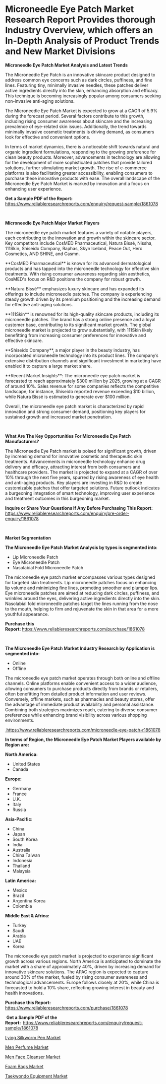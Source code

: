 <p><h1>Microneedle Eye Patch Market Research Report Provides thorough Industry Overview, which offers an In-Depth Analysis of Product Trends and New Market Divisions</h1></p><p><strong>Microneedle Eye Patch Market Analysis and Latest Trends</strong></p>
<p><p>The Microneedle Eye Patch is an innovative skincare product designed to address common eye concerns such as dark circles, puffiness, and fine lines. Featuring tiny, minimally invasive needles, these patches deliver active ingredients directly into the skin, enhancing absorption and efficacy. This technique is becoming increasingly popular among consumers seeking non-invasive anti-aging solutions.</p><p>The Microneedle Eye Patch Market is expected to grow at a CAGR of 5.9% during the forecast period. Several factors contribute to this growth, including rising consumer awareness about skincare and the increasing prevalence of eye-related skin issues. Additionally, the trend towards minimally invasive cosmetic treatments is driving demand, as consumers look for effective and convenient options.</p><p>In terms of market dynamics, there is a noticeable shift towards natural and organic ingredient formulations, responding to the growing preference for clean beauty products. Moreover, advancements in technology are allowing for the development of more sophisticated patches that provide tailored solutions, further stimulating market growth. The rise of e-commerce platforms is also facilitating greater accessibility, enabling consumers to purchase these innovative products with ease. The overall landscape of the Microneedle Eye Patch Market is marked by innovation and a focus on enhancing user experience.</p></p>
<p><strong>Get a Sample PDF of the Report:&nbsp;</strong> <a href="https://www.reliableresearchreports.com/enquiry/request-sample/1861078?utm_campaign=102&utm_medium=2&utm_source=Github&utm_content=ia&utm_term=09022025&utm_id=microneedle-eye-patch">https://www.reliableresearchreports.com/enquiry/request-sample/1861078</a></p>
<p>&nbsp;</p>
<p><strong>Microneedle Eye Patch Major Market Players</strong></p>
<p><p>The microneedle eye patch market features a variety of notable players, each contributing to the innovation and growth within the skincare sector. Key competitors include CosMED Pharmaceutical, Natura Bissé, Nissha, 111Skin, Shiseido Company, Raphas, Skyn Iceland, Peace Out, Hero Cosmetics, AND SHINE, and Casmn.</p><p>**CosMED Pharmaceutical** is known for its advanced dermatological products and has tapped into the microneedle technology for effective skin treatments. With rising consumer awareness regarding skin aesthetics, CosMED's focus on R&D positions the company for robust growth.</p><p>**Natura Bissé** emphasizes luxury skincare and has expanded its offerings to include microneedle patches. The company is experiencing steady growth driven by its premium positioning and the increasing demand for effective anti-aging solutions.</p><p>**111Skin** is renowned for its high-quality skincare products, including its microneedle patches. The brand has a strong online presence and a loyal customer base, contributing to its significant market growth. The global microneedle market is projected to grow substantially, with 111Skin likely benefitting from increasing consumer preferences for innovative and effective skincare.</p><p>**Shiseido Company**, a major player in the beauty industry, has incorporated microneedle technology into its product lines. The company’s extensive distribution channels and significant investment in marketing have enabled it to capture a large market share.</p><p>**Recent Market Insights**: The microneedle eye patch market is forecasted to reach approximately $300 million by 2025, growing at a CAGR of around 10%. Sales revenue for some companies reflects the competitive landscape; for instance, Shiseido reported revenue exceeding $10 billion, while Natura Bissé is estimated to generate over $100 million.</p><p>Overall, the microneedle eye patch market is characterized by rapid innovation and strong consumer demand, positioning key players for sustained growth and increased market penetration.</p></p>
<p>&nbsp;</p>
<p><strong>What Are The Key Opportunities For Microneedle Eye Patch Manufacturers?</strong></p>
<p><p>The Microneedle Eye Patch market is poised for significant growth, driven by increasing demand for innovative cosmetic and therapeutic skin treatments. Advancements in microneedle technology enhance drug delivery and efficacy, attracting interest from both consumers and healthcare providers. The market is projected to expand at a CAGR of over 10% through the next five years, spurred by rising awareness of eye health and anti-aging products. Key players are investing in R&D to create customizable patches that offer targeted solutions. Future outlook indicates a burgeoning integration of smart technology, improving user experience and treatment outcomes in this burgeoning market.</p></p>
<p><strong>Inquire or Share Your Questions If Any Before Purchasing This Report:</strong> <a href="https://www.reliableresearchreports.com/enquiry/pre-order-enquiry/1861078?utm_campaign=102&utm_medium=2&utm_source=Github&utm_content=ia&utm_term=09022025&utm_id=microneedle-eye-patch">https://www.reliableresearchreports.com/enquiry/pre-order-enquiry/1861078</a></p>
<p>&nbsp;</p>
<p><strong>Market Segmentation</strong></p>
<p><strong>The Microneedle Eye Patch Market Analysis by types is segmented into:</strong></p>
<p><ul><li>Lip Microneedle Patch</li><li>Eye Microneedle Patch</li><li>Nasolabial Fold Microneedle Patch</li></ul></p>
<p><p>The microneedle eye patch market encompasses various types designed for targeted skin treatments. Lip microneedle patches focus on enhancing lip volume and minimizing fine lines, promoting smoother and plumper lips. Eye microneedle patches are aimed at reducing dark circles, puffiness, and wrinkles around the eyes, delivering active ingredients directly into the skin. Nasolabial fold microneedle patches target the lines running from the nose to the mouth, helping to firm and rejuvenate the skin in that area for a more youthful appearance.</p></p>
<p><strong>Purchase this Report:&nbsp;</strong><a href="https://www.reliableresearchreports.com/purchase/1861078?utm_campaign=102&utm_medium=2&utm_source=Github&utm_content=ia&utm_term=09022025&utm_id=microneedle-eye-patch">https://www.reliableresearchreports.com/purchase/1861078</a></p>
<p>&nbsp;</p>
<p><strong>The Microneedle Eye Patch Market Industry Research by Application is segmented into:</strong></p>
<p><ul><li>Online</li><li>Offline</li></ul></p>
<p><p>The microneedle eye patch market operates through both online and offline channels. Online platforms enable convenient access to a wider audience, allowing consumers to purchase products directly from brands or retailers, often benefitting from detailed product information and user reviews. Conversely, offline markets, such as pharmacies and beauty stores, offer the advantage of immediate product availability and personal assistance. Combining both strategies maximizes reach, catering to diverse consumer preferences while enhancing brand visibility across various shopping environments.</p></p>
<p><a href="https://www.reliableresearchreports.com/microneedle-eye-patch-r1861078?utm_campaign=102&utm_medium=2&utm_source=Github&utm_content=ia&utm_term=09022025&utm_id=microneedle-eye-patch">&nbsp;https://www.reliableresearchreports.com/microneedle-eye-patch-r1861078</a></p>
<p><strong>In terms of Region, the Microneedle Eye Patch Market Players available by Region are:</strong></p>
<p>
    <p> <strong> North America: </strong>
        <ul>
            <li>United States</li>
            <li>Canada</li>
        </ul>
        </p> 
    <p> <strong> Europe: </strong>
        <ul>
            <li>Germany</li>
            <li>France</li>
            <li>U.K.</li>
            <li>Italy</li>
            <li>Russia</li>
        </ul>
        </p> 
    <p> <strong> Asia-Pacific: </strong>
        <ul>
            <li>China</li>
            <li>Japan</li>
            <li>South Korea</li>
            <li>India</li>
            <li>Australia</li>
            <li>China Taiwan</li>
            <li>Indonesia</li>
            <li>Thailand</li>
            <li>Malaysia</li>
        </ul>
        </p> 
    <p> <strong> Latin America: </strong>
        <ul>
            <li>Mexico</li>
            <li>Brazil</li>
            <li>Argentina Korea</li>
            <li>Colombia</li>
        </ul>
        </p> 
    <p> <strong> Middle East & Africa: </strong>
        <ul>
            <li>Turkey</li>
            <li>Saudi</li>
            <li>Arabia</li>
            <li>UAE</li>
            <li>Korea</li>
        </ul>
    </p>
    </p>
<p><p>The microneedle eye patch market is projected to experience significant growth across various regions. North America is anticipated to dominate the market with a share of approximately 40%, driven by increasing demand for innovative skincare solutions. The APAC region is expected to capture around 30% of the market, fueled by rising consumer awareness and technological advancements. Europe follows closely at 20%, while China is forecasted to hold a 10% share, reflecting growing interest in beauty and health innovations.</p></p>
<p><strong>Purchase this Report: </strong><a href="https://www.reliableresearchreports.com/purchase/1861078?utm_campaign=102&utm_medium=2&utm_source=Github&utm_content=ia&utm_term=09022025&utm_id=microneedle-eye-patch">https://www.reliableresearchreports.com/purchase/1861078</a></p>
<p>&nbsp;<strong>Get a Sample PDF of the Report:&nbsp;&nbsp;</strong><a href="https://www.reliableresearchreports.com/enquiry/request-sample/1861078?utm_campaign=102&utm_medium=2&utm_source=Github&utm_content=ia&utm_term=09022025&utm_id=microneedle-eye-patch">https://www.reliableresearchreports.com/enquiry/request-sample/1861078</a></p>
<p><strong></strong></p>
<p><p><a href="https://github.com/dbichayison/Market-Research-Report-List-1/blob/main/lying-silkworm-pen-market.md?utm_campaign=102&utm_medium=2&utm_source=Github&utm_content=ia&utm_term=09022025&utm_id=microneedle-eye-patch">Lying Silkworm Pen Market</a></p><p><a href="https://github.com/gethunsides/Market-Research-Report-List-1/blob/main/men-perfume-market.md?utm_campaign=102&utm_medium=2&utm_source=Github&utm_content=ia&utm_term=09022025&utm_id=microneedle-eye-patch">Men Perfume Market</a></p><p><a href="https://github.com/tumacaakesha78/Market-Research-Report-List-1/blob/main/men-face-cleanser-market.md?utm_campaign=102&utm_medium=2&utm_source=Github&utm_content=ia&utm_term=09022025&utm_id=microneedle-eye-patch">Men Face Cleanser Market</a></p><p><a href="https://github.com/simurmarzoa/Market-Research-Report-List-1/blob/main/foam-bags-market.md?utm_campaign=102&utm_medium=2&utm_source=Github&utm_content=ia&utm_term=09022025&utm_id=microneedle-eye-patch">Foam Bags Market</a></p><p><a href="https://github.com/borgomornar/Market-Research-Report-List-1/blob/main/taekwondo-equipment-market.md?utm_campaign=102&utm_medium=2&utm_source=Github&utm_content=ia&utm_term=09022025&utm_id=microneedle-eye-patch">Taekwondo Equipment Market</a></p></p>